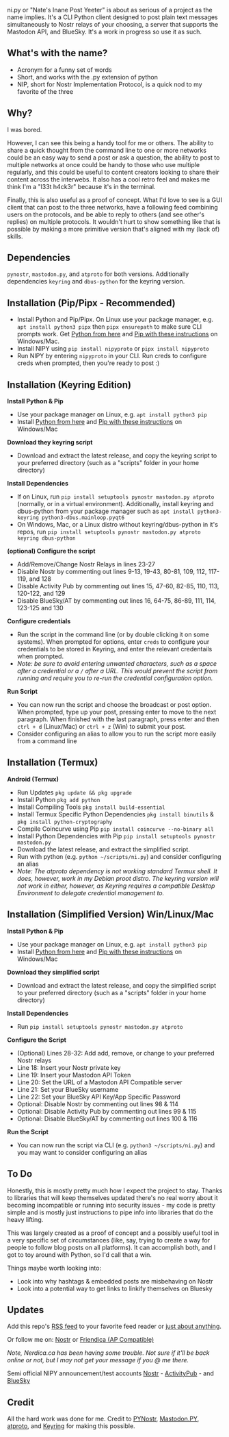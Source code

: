 ni.py or "Nate's Inane Post Yeeter" is about as serious of a project as the name implies. It's a CLI Python client designed to post plain text messages simultaneously to Nostr relays of your choosing, a server that supports the Mastodon API, and BlueSky. It's a work in progress so use it as such.

## What's with the name?
* Acronym for a funny set of words
* Short, and works with the .py extension of python
* NIP, short for Nostr Implementation Protocol, is a quick nod to my favorite of the three

## Why?
I was bored.

However, I can see this being a handy tool for me or others. The ability to share a quick thought from the command line to one or more networks could be an easy way to send a post or ask a question, the ability to post to multiple networks at once could be handy to those who use multiple regularly, and this could be useful to content creators looking to share their content across the interwebs. It also has a cool retro feel and makes me think I'm a "l33t h4ck3r" because it's in the terminal.

Finally, this is also useful as a proof of concept. What I'd love to see is a GUI client that can post to the three networks, have a following feed combining users on the protocols, and be able to reply to others (and see other's replies) on multiple protocols. It wouldn't hurt to show something like that is possible by making a more primitive version that's aligned with my (lack of) skills.


## Dependencies
`pynostr`, `mastodon.py`, and `atproto` for both versions. Additionally dependencies `keyring` and `dbus-python` for the keyring version.

## Installation (Pip/Pipx - Recommended)
* Install Python and Pip/Pipx. On Linux use your package manager, e.g. `apt install python3 pipx` then `pipx ensurepath` to make sure CLI prompts work. Get [Python from here](https://www.python.org/downloads/) and [Pip with these instructions](https://pip.pypa.io/en/stable/installation/) on Windows/Mac.
* Install NIPY using `pip install nipyproto` or `pipx install nipyproto`
* Run NIPY by entering `nipyproto` in your CLI. Run creds to configure creds when prompted, then you're ready to post :)


## Installation (Keyring Edition)
**Install Python & Pip**
* Use your package manager on Linux, e.g. `apt install python3 pip`
* Install [Python from here](https://www.python.org/downloads/) and [Pip with these instructions](https://pip.pypa.io/en/stable/installation/) on Windows/Mac

**Download they keyring script**
* Download and extract the latest release, and copy the keyring script to your preferred directory (such as a "scripts" folder in your home directory)

**Install Dependencies**
* If on Linux, run `pip install setuptools pynostr mastodon.py atproto` (normally, or in a virtual environment). Additionally, install keyring and dbus-python from your package manager such as `apt install python3-keyring python3-dbus.mainloop.pyqt6`
* On Windows, Mac, or a Linux distro without keyring/dbus-python in it's repos, run `pip install setuptools pynostr mastodon.py atproto keyring dbus-python`

**(optional) Configure the script**
* Add/Remove/Change Nostr Relays in lines 23-27
* Disable Nostr by commenting out lines 9-13, 19-43, 80-81, 109, 112, 117-119, and 128
* Disable Activity Pub by commenting out lines 15, 47-60, 82-85, 110, 113, 120-122, and 129
* Disable BlueSky/AT by commenting out lines 16, 64-75, 86-89, 111, 114, 123-125 and 130

**Configure credentials**
* Run the script in the command line (or by double clicking it on some systems). When prompted for options, enter `creds` to configure your credentials to be stored in Keyring, and enter the relevant credentails when prompted.
* *Note: be sure to avoid entering unwanted characters, such as a space after a credential or a `/` after a URL. This would prevent the script from running and require you to re-run the credential configuration option.*

**Run Script**
* You can now run the script and choose the broadcast or post option. When prompted, type up your post, pressing enter to move to the next paragraph. When finished with the last paragraph, press enter and then `ctrl + d` (Linux/Mac) or `ctrl + z` (Win) to submit your post.
* Consider configuring an alias to allow you to run the script more easily from a command line

## Installation (Termux)
**Android (Termux)**
* Run Updates `pkg update && pkg upgrade`
* Install Python `pkg add python`
* Install Compiling Tools `pkg install build-essential`
* Install Termux Specific Python Dependencies `pkg install binutils` & `pkg install python-cryptography`
* Compile Coincurve using Pip `pip install coincurve --no-binary all`
* Install Python Dependencies with Pip `pip install setuptools pynostr mastodon.py`
* Download the latest release, and extract the simplified script.
* Run with python (e.g. `python ~/scripts/ni.py`) and consider configuring an alias
* *Note: The atproto dependency is not working standard Termux shell. It does, however, work in my Debian proot distro. The keyring version will not work in either, however, as Keyring requires a compatible Desktop Environment to delegate credential management to.*

## Installation (Simplified Version) Win/Linux/Mac
**Install Python & Pip**
* Use your package manager on Linux, e.g. `apt install python3 pip`
* Install [Python from here](https://www.python.org/downloads/) and [Pip with these instructions](https://pip.pypa.io/en/stable/installation/) on Windows/Mac

**Download they simplified script**
* Download and extract the latest release, and copy the simplified script to your preferred directory (such as a "scripts" folder in your home directory)

**Install Dependencies**
* Run `pip install setuptools pynostr mastodon.py atproto`

**Configure the Script**
* (Optional) Lines 28-32: Add add, remove, or change to your preferred Nostr relays
* Line 18: Insert your Nostr private key
* Line 19: Insert your Mastodon API Token
* Line 20: Set the URL of a Mastodon API Compatible server
* Line 21: Set your BlueSky username
* Line 22: Set your BlueSky API Key/App Specific Password
* Optional: Disable Nostr by commenting out lines 98 & 114
* Optional: Disable Activity Pub by commenting out lines 99 & 115
* Optional: Disable BlueSky/AT by commenting out lines 100 & 116

**Run the Script**
* You can now run the script via CLI (e.g. `python3 ~/scripts/ni.py`) and you may want to consider configuring an alias

## To Do
Honestly, this is mostly pretty much how I expect the project to stay. Thanks to libraries that will keep themselves updated there's no real worry about it becoming incompatible or running into security issues - my code is pretty simple and is mostly just instructions to pipe info into libraries that do the heavy lifting.

This was largely created as a proof of concept and a possibly useful tool in a very specific set of circumstances (like, say, trying to create a way for people to follow blog posts on all platforms). It can accomplish both, and I got to toy around with Python, so I'd call that a win.

Things maybe worth looking into:
* Look into why hashtags & embedded posts are misbehaving on Nostr
* Look into a potential way to get links to linkify themselves on Bluesky

## Updates
Add this repo's [RSS feed](https://github.com/0n4t3/nipy/releases.atom) to your favorite feed reader or [just about anything](https://followanything.dns7.top/).

Or follow me on:
[Nostr](https://njump.me/npub1jy90jpcdl447ae3lp4924s65khdpvnttkg7fepmvmafycusyueksrvllx9) or [Friendica (AP Compatible)](https://nerdica.net/profile/nate0)

*Note, Nerdica.ca has been having some trouble. Not sure if it'll be back online or not, but I may not get your message if you @ me there.*

Semi official NIPY announcement/test accounts [Nostr](https://njump.me/npub1lpv9fq53dta94ddm7ax9j64gedlemurgejd3sl37cg2hw28msdjsf7kjnz) - [ActivityPub](https://mstdn.party/@nipy) - and [BlueSky](https://bsky.app/profile/nipy.bsky.social)

## Credit
All the hard work was done for me. Credit to [PYNostr](https://github.com/holgern/pynostr), [Mastodon.PY](https://github.com/halcy/Mastodon.py), [atproto](https://atproto.blue/en/latest/), and [Keyring](https://pypi.org/project/keyring/) for making this possible.

